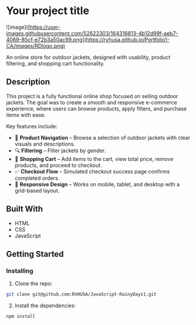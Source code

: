 # Your project title

![image]([https://user-images.githubusercontent.com/52622303/164316813-4b12d99f-aeb7-4069-85cf-e72b3a50ac99.png](https://rvhusa.github.io/Portfolio1-CA/images/RDlogo.png)

An online store for outdoor jackets, designed with usability, product filtering, and shopping cart functionality.

## Description

This project is a fully functional online shop focused on selling outdoor jackets. The goal was to create a smooth and responsive e-commerce experience, where users can browse products, apply filters, and purchase items with ease.

Key features include:

- 🧭 **Product Navigation** – Browse a selection of outdoor jackets with clear visuals and descriptions.
- 🔍 **Filtering** – Filter jackets by gender.
- 🛒 **Shopping Cart** – Add items to the cart, view total price, remove products, and proceed to checkout.
- ✅ **Checkout Flow** – Simulated checkout success page confirms completed orders.
- 📱 **Responsive Design** – Works on mobile, tablet, and desktop with a grid-based layout.

## Built With

- HTML
- CSS 
- JavaScript 

## Getting Started

### Installing

1. Clone the repo:

```bash
git clone git@github.com:RVHUSA/JavaScript-RainyDays1.git
```

2. Install the dependencies:

```
npm install
```
